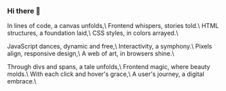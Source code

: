 ### Hi there 👋

In lines of code, a canvas unfolds,\ 
Frontend whispers, stories told.\ 
HTML structures, a foundation laid\,\ 
CSS styles, in colors arrayed.\ 

JavaScript dances, dynamic and free,\ 
Interactivity, a symphony.\ 
Pixels align, responsive design,\ 
A web of art, in browsers shine.\ 

Through divs and spans, a tale unfolds,\ 
Frontend magic, where beauty molds.\ 
With each click and hover's grace,\ 
A user's journey, a digital embrace.\ 
